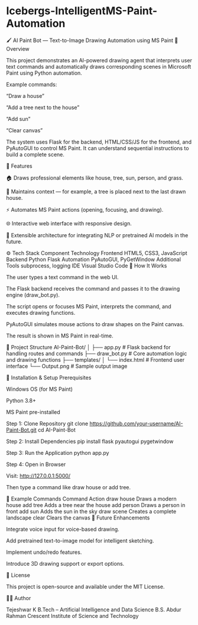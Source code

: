 # Icebergs-IntelligentMS-Paint-Automation
🖌️ AI Paint Bot — Text-to-Image Drawing Automation using MS Paint
📘 Overview

This project demonstrates an AI-powered drawing agent that interprets user text commands and automatically draws corresponding scenes in Microsoft Paint using Python automation.

Example commands:

“Draw a house”

“Add a tree next to the house”

“Add sun”

“Clear canvas”

The system uses Flask for the backend, HTML/CSS/JS for the frontend, and PyAutoGUI to control MS Paint. It can understand sequential instructions to build a complete scene.

🧠 Features

🏠 Draws professional elements like house, tree, sun, person, and grass.

🧩 Maintains context — for example, a tree is placed next to the last drawn house.

⚡ Automates MS Paint actions (opening, focusing, and drawing).

🌐 Interactive web interface with responsive design.

🧠 Extensible architecture for integrating NLP or pretrained AI models in the future.

⚙️ Tech Stack
Component	Technology
Frontend	HTML5, CSS3, JavaScript
Backend	Python Flask
Automation	PyAutoGUI, PyGetWindow
Additional Tools	subprocess, logging
IDE	Visual Studio Code
🚀 How It Works

The user types a text command in the web UI.

The Flask backend receives the command and passes it to the drawing engine (draw_bot.py).

The script opens or focuses MS Paint, interprets the command, and executes drawing functions.

PyAutoGUI simulates mouse actions to draw shapes on the Paint canvas.

The result is shown in MS Paint in real-time.

🧩 Project Structure
AI-Paint-Bot/
│
├── app.py              # Flask backend for handling routes and commands
├── draw_bot.py         # Core automation logic and drawing functions
├── templates/
│   └── index.html      # Frontend user interface
└── Output.png          # Sample output image

🧭 Installation & Setup
Prerequisites

Windows OS (for MS Paint)

Python 3.8+

MS Paint pre-installed

Step 1: Clone Repository
git clone https://github.com/your-username/AI-Paint-Bot.git
cd AI-Paint-Bot

Step 2: Install Dependencies
pip install flask pyautogui pygetwindow

Step 3: Run the Application
python app.py

Step 4: Open in Browser

Visit: http://127.0.0.1:5000/

Then type a command like draw house or add tree.

🧱 Example Commands
Command	Action
draw house	Draws a modern house
add tree	Adds a tree near the house
add person	Draws a person in front
add sun	Adds the sun in the sky
draw scene	Creates a complete landscape
clear	Clears the canvas
🎯 Future Enhancements

Integrate voice input for voice-based drawing.

Add pretrained text-to-image model for intelligent sketching.

Implement undo/redo features.

Introduce 3D drawing support or export options.

📄 License

This project is open-source and available under the MIT License.

👨‍💻 Author

Tejeshwar K
B.Tech – Artificial Intelligence and Data Science
B.S. Abdur Rahman Crescent Institute of Science and Technology
